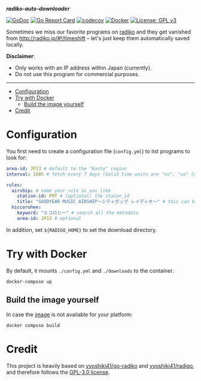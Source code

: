 **_radiko-auto-downloader_**

[![GoDoc](https://godoc.org/github.com/iomz/radiko-auto-downloader?status.svg)](https://godoc.org/github.com/iomz/radiko-auto-downloader)
[![Go Report Card](https://goreportcard.com/badge/github.com/iomz/radiko-auto-downloader)](https://goreportcard.com/report/github.com/iomz/radiko-auto-downloader)
[![codecov](https://codecov.io/gh/iomz/radiko-auto-downloader/branch/main/graph/badge.svg?token=fjhUp7BLPB)](https://codecov.io/gh/iomz/radiko-auto-downloader)
[![Docker](https://github.com/iomz/radiko-auto-downloader/actions/workflows/docker.yml/badge.svg)](https://github.com/iomz/radiko-auto-downloader/actions/workflows/docker.yml)
[![License: GPL v3](https://img.shields.io/badge/License-GPLv3-blue.svg)](https://www.gnu.org/licenses/gpl-3.0)

Sometimes we miss our favorite programs on [radiko](https://radiko.jp/) and they get vanished from http://radiko.jp/#!/timeshift – let's just keep them automatically saved locally.

**Disclaimer**:

- Only works with an IP address within Japan (currently).
- Do not use this program for commercial purposes.

---

<!--toc:start-->

- [Configuration](#configuration)
- [Try with Docker](#try-with-docker)
  - [Build the image yourself](#build-the-image-yourself)
- [Credit](#credit)
<!--toc:end-->

# Configuration

You first need to create a configuration file (`config.yml`) to list programs to look for:

```yaml
area-id: JP13 # default to the "kanto" region
interval: 168h # fetch every 7 days (Valid time units are "ns", "us" (or "µs"), "ms", "s", "m", "h" and must be positive)

rules:
  airship: # name your rule as you like
    station-id: FMT # (optional) the staion_id
    title: "GOODYEAR MUSIC AIRSHIP～シティポップ レイディオ～" # this can be a partial match
  hiccorohee:
    keyword: "ヒコロヒー" # search all the metadata
    area-id: JP13 # optional
```

In addition, set `${RADIGO_HOME}` to set the download directory.

# Try with Docker

By default, it mounts `./config.yml` and `./downloads` to the container.

```console
docker-compose up
```

## Build the image yourself

In case the [image](https://hub.docker.com/r/iomz/radiko-auto-downloader) is not available for your platform:

```console
docker compose build
```

# Credit

This project is heavily based on [yyoshiki41/go-radiko](https://github.com/yyoshiki41/go-radiko) and [yyoshiki41/radigo](https://github.com/yyoshiki41/radigo), and therefore follows the [GPL-3.0 license](https://github.com/yyoshiki41/radigo/blob/main/LICENSE).
